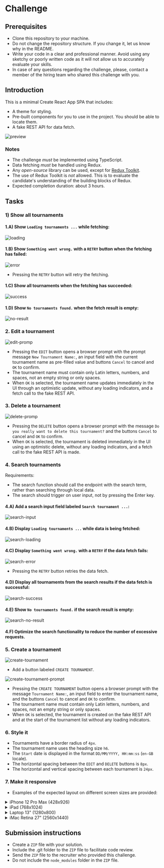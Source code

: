 # Challenge

## Prerequisites

- Clone this repository to your machine.
- Do not change the repository structure. If you change it, let us know why in the README.
- Write your code in a clear and professional manner. Avoid using any sketchy or poorly written code as it will not allow us to accurately evaluate your skills.
- In case of any questions regarding the challenge, please, contact a member of the hiring team who shared this challenge with you.

## Introduction

This is a minimal Create React App SPA that includes:

- A theme for styling.
- Pre-built components for you to use in the project. You should be able to locate them.
- A fake REST API for data fetch.

![preview](.github/preview.gif)

### Notes

- The challenge _must_ be implemented using TypeScript.
- Data fetching _must_ be handled using Redux.
- Any _open-source_ library can be used, except for [Redux Toolkit](https://redux-toolkit.js.org/).
- The use of Redux Toolkit is _not_ allowed. This is to evaluate the candidate's understanding of the building blocks of Redux.
- Expected completion duration: about 3 hours.

## Tasks

### 1) Show all tournaments

#### 1.A) Show `Loading tournaments ...` while fetching:

![loading](.github/loading-state.png)

#### 1.B) Show `Something went wrong.` with a `RETRY` button when the fetching has failed:

![error](.github/error-state.png)

- Pressing the `RETRY` button will retry the fetching.

#### 1.C) Show all tournaments when the fetching has succeeded:

![success](.github/success-state.png)

#### 1.D) Show `No tournaments found.` when the fetch result is empty:

![no-result](.github/no-result-state.png)

### 2. Edit a tournament

![edit-promp](.github/edit-prompt.png)

- Pressing the `EDIT` button opens a browser prompt with the prompt message `New Tournament Name:`, an input field with the current tournament name as pre-filled value and buttons `Cancel` to cancel and `OK` to confirm.
- The tournament name must contain only Latin letters, numbers, and spaces, not an empty string or only spaces.
- When `OK` is selected, the tournament name updates immediately in the UI through an optimistic update, without any loading indicators, and a fetch call to the fake REST API.

### 3. Delete a tournament

![delete-promp](.github/delete-prompt.png)

- Pressing the `DELETE` button opens a browser prompt with the message `Do you really want to delete this tournament?` and the buttons `Cancel` to cancel and `OK` to confirm.
- When `OK` is selected, the tournament is deleted immediately in the UI using an optimistic delete, without any loading indicators, and a fetch call to the fake REST API is made.

### 4. Search tournaments

Requirements:

- The search function should call the endpoint with the search term, rather than searching through local data.
- The search should trigger on user input, not by pressing the Enter key.

#### 4.A) Add a search input field labeled `Search tournament ...`:

![search-input](.github/search-input.png)

#### 4.B) Display `Loading tournaments ...` while data is being fetched:

![search-loading](.github/search-loading-state.png)

#### 4.C) Display `Something went wrong.` with a `RETRY` if the data fetch fails:

![search-error](.github/search-error-state.png)

- Pressing the `RETRY` button retries the data fetch.

#### 4.D) Display all tournaments from the search results if the data fetch is successful:

![search-success](.github/search-success-state.png)

#### 4.E) Show `No tournaments found.` if the search result is empty:

![search-no-result](.github/search-no-result-state.png)

#### 4.F) Optimize the search functionality to reduce the number of excessive requests.

### 5. Create a tournament

![create-tournament](.github/create-tournament.png)

- Add a button labeled `CREATE TOURNAMENT`.

![create-tournament-prompt](.github/create-tournament-prompt.png)

- Pressing the `CREATE TOURNAMENT` button opens a browser prompt with the message `Tournament Name:`, an input field to enter the tournament name, and the buttons `Cancel` to cancel and `OK` to confirm.
- The tournament name must contain only Latin letters, numbers, and spaces, not an empty string or only spaces.
- When `OK` is selected, the tournament is created on the fake REST API and at the start of the tournament list without any loading indicators.

### 6. Style it

- Tournaments have a border radius of `4px`.
- The tournament name uses the heading size `h6`.
- The `Start` date is displayed in the format `DD/MM/YYYY, HH:mm:ss` (`en-GB` locale).
- The horizontal spacing between the `EDIT` and `DELETE` buttons is `8px`.
- The horizontal and vertical spacing between each tournament is `24px`.

### 7. Make it responsive

- Examples of the expected layout on different screen sizes are provided:

<details>
  <summary>iPhone 12 Pro Max (428x926)</summary>
  <img alt="iPhone 12 Pro Max" src=".github/iPhone-12-Pro-Max.png">
</details>

<details>
  <summary>iPad (768x1024)</summary>
  <img alt="iPad" src=".github/iPad.png">
</details>

<details>
  <summary>Laptop 13" (1280x800)</summary>
  <img alt="Laptop 13"" src=".github/Laptop-S.png">
</details>

<details>
  <summary>iMac Retina 27" (2560x1440)</summary>
  <img alt="iMac Retina 27"" src=".github/iMac-Retina-27.png">
</details>

## Submission instructions

- Create a `ZIP` file with your solution.
- Include the .git folder to the `ZIP` file to facilitate code review.
- Send the `ZIP` file to the recruiter who provided this challenge.
- Do not include the `node_modules` folder in the `ZIP` file.
